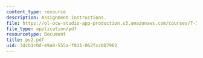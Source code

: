 ```yaml
---
content_type: resource
description: Assignment instructions.
file: https://ol-ocw-studio-app-production.s3.amazonaws.com/courses/7-343-photosynthesis-life-from-light-fall-2006/3dcb1c0de9a0555af811062fcc007902_ps2.pdf
file_type: application/pdf
resourcetype: Document
title: ps2.pdf
uid: 3dcb1c0d-e9a0-555a-f811-062fcc007902
---
```

